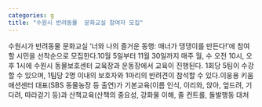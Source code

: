 ```yaml
---
categories: g
title: "수원시 반려동물  문화교실 참여자 모집"
---
```

수원시가 반려동물 문화교실 ‘너와 나의 즐거운 동행: 매너가 댕댕이를 만든다!’에 참여할 시민을 선착순으로 모집한다.10월 5일부터 11월 30일까지 매주 월, 수 오전 10시, 오후 1시에 수원시 동물보호센터 교육장과 운동장에서 교육이 진행된다. 1회당 5팀이 수강할 수 있으며, 1팀당 2명 이내의 보호자와 1마리의 반려견이 참석할 수 있다.이웅용 키움애션센터 대표(SBS 동물농장 등 출연)가 기본교육(이름 인식, 이리와, 앉아, 엎드려, 기다려, 따라걷기 등)과 산책교육(산책의 중요성, 강화물 이해, 줄 컨트롤, 돌발행동 대처